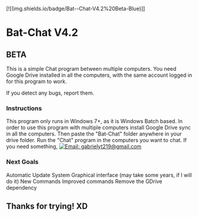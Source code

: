 [![(img.shields.io/badge/Bat--Chat-V4.2%20Beta-Blue)]]


# Bat-Chat V4.2
## BETA

This is a simple Chat program between multiple computers. You need Google Drive installed in all the computers, with the same account logged in for this program to work.

If you detect any bugs, report them.


### Instructions
This program only runs in Windows 7+, as it is Windows Batch based.
In order to use this program with multiple computers install Google Drive sync in all the computers.
Then paste the "Bat-Chat" folder anywhere in your drive folder. Run the "Chat" program in the computers you want to chat.
If you need something, [![Email: gabrielyt219@gmail.com](https://img.shields.io/badge/Email-success?style=for-the-badge)](gmail.com)
	
### Next Goals

Automatic Update System
Graphical interface (may take some years, if I will do it)
New Commands
Improved commands
Remove the GDrive dependency

## Thanks for trying! XD
